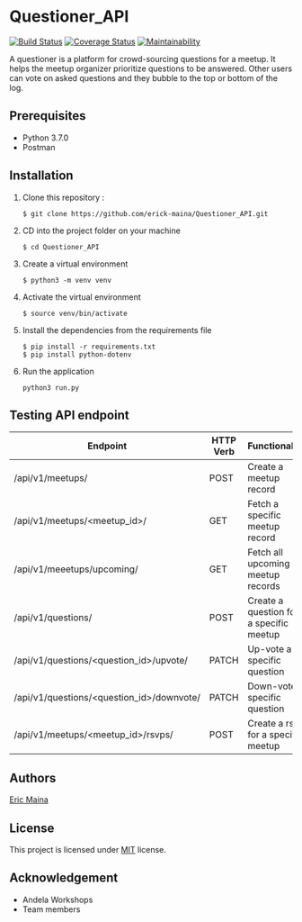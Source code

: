 # Questioner_API

[![Build Status](https://travis-ci.org/erick-maina/Questioner_API.svg?branch=develop)](https://travis-ci.com/erick-maina/Questioner_API)
[![Coverage Status](https://coveralls.io/repos/github/erick-maina/Questioner_API/badge.svg?branch=develop)](https://coveralls.io/github/erick-maina/Questioner_API?branch=develop)
[![Maintainability](https://api.codeclimate.com/v1/badges/eec9837dfd5cf2c5312e/maintainability)](https://codeclimate.com/github/erick-maina/Questioner-API/maintainability)

A questioner is a platform for crowd-sourcing questions for a meetup. It helps the meetup organizer prioritize  questions to be answered. Other users can vote on asked questions and they bubble to the top  or bottom of the log.

## Prerequisites
- Python 3.7.0 
- Postman


## Installation
1. Clone this repository :

	```
    $ git clone https://github.com/erick-maina/Questioner_API.git
    ```

2. CD into the project folder on your machine

	```
    $ cd Questioner_API
    ```

3. Create a virtual environment

    ```
    $ python3 -m venv venv
    ```

4. Activate the virtual environment

	```
    $ source venv/bin/activate
    ```

5. Install the dependencies from the requirements file

	```
    $ pip install -r requirements.txt
    $ pip install python-dotenv
    ```

6. Run the application

    ```
    python3 run.py
    ```

## Testing API endpoint

| Endpoint                             | HTTP Verb   | Functionality           |
| ------------------------------------ | ----------- | ----------------------- |    
| /api/v1/meetups/                  | POST        | Create a meetup record       |
| /api/v1/meetups/<meetup_id>/           | GET         | Fetch a specific meetup record |
| /api/v1/meeetups/upcoming/           | GET         | Fetch all upcoming meetup records       |
| /api/v1/questions/                | POST        | Create a question for a specific meetup   |
| /api/v1/questions/<question_id>/upvote/| PATCH       | Up-vote a specific question       |
| /api/v1/questions/<question_id>/downvote/| PATCH       | Down-vote a specific question       |
| /api/v1/meetups/<meetup_id>/rsvps/   | POST        | Create a rsvp for a specific meetup   |

## Authors
[Eric Maina](https://github.com/erick-maina)

## License
This project is licensed under [MIT](https://github.com/erick-maina/Questioner_API/blob/develop/LICENSE) license.

## Acknowledgement
- Andela Workshops
- Team members